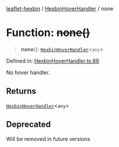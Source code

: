 [leaflet-hexbin](../../../globals.md) / [HexbinHoverHandler](../index.md) / none

# Function: ~~none()~~

> **none**(): [`HexbinHoverHandler`](../../../interfaces/HexbinHoverHandler.md)\<`any`\>

Defined in: [HexbinHoverHandler.ts:86](https://github.com/lsdch/leaflet-hexbin/blob/69b3ec62effd1d4ba4504ed82a02cde95815b10a/packages/leaflet-hexbin/src/HexbinHoverHandler.ts#L86)

No hover handler.

## Returns

[`HexbinHoverHandler`](../../../interfaces/HexbinHoverHandler.md)\<`any`\>

## Deprecated

Will be removed in future versions
